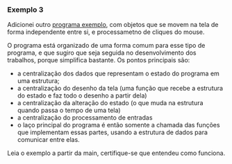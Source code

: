 ### Exemplo 3

Adicionei outro [programa exemplo](../Complementos/exemplo3.c), com objetos que se movem na tela de forma independente entre si, e processametno de cliques do mouse.

O programa está organizado de uma forma comum para esse tipo de programa, e que sugiro que seja seguida no desenvolvimento dos trabalhos, porque simplifica bastante. Os pontos principais são:
- a centralização dos dados que representam o estado do programa em uma estrutura;
- a centralização do desenho da tela (uma função que recebe a estrutura do estado e faz todo o desenho a partir dela)
- a centralização da alteração do estado (o que muda na estrutura quando passa o tempo de uma tela)
- a centralização do processamento de entradas
- o laço principal do programa é então somente a chamada das funções que implementam essas partes, usando a estrutura de dados para comunicar entre elas.

Leia o exemplo a partir da main, certifique-se que entendeu como funciona.
